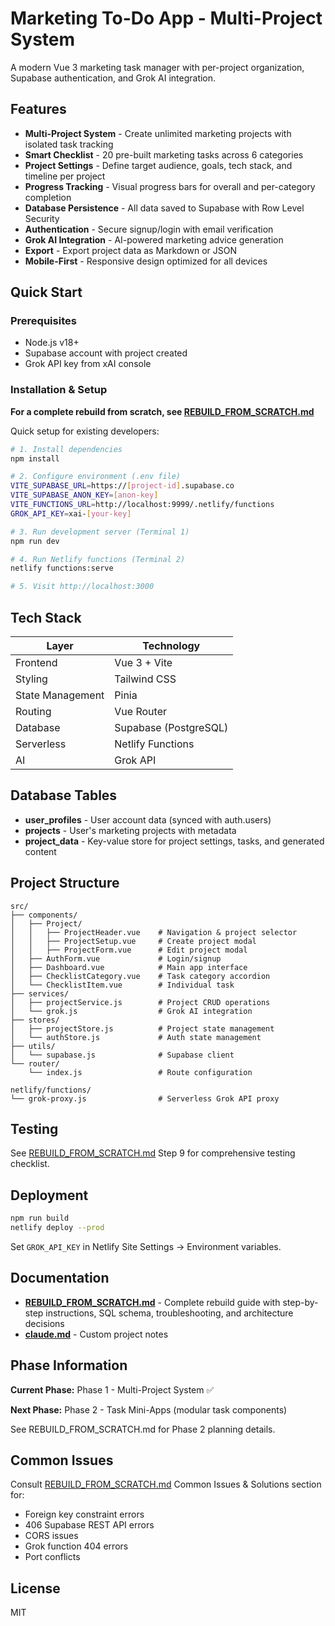 # Marketing To-Do App - Multi-Project System

A modern Vue 3 marketing task manager with per-project organization, Supabase authentication, and Grok AI integration.

## Features

- **Multi-Project System** - Create unlimited marketing projects with isolated task tracking
- **Smart Checklist** - 20 pre-built marketing tasks across 6 categories
- **Project Settings** - Define target audience, goals, tech stack, and timeline per project
- **Progress Tracking** - Visual progress bars for overall and per-category completion
- **Database Persistence** - All data saved to Supabase with Row Level Security
- **Authentication** - Secure signup/login with email verification
- **Grok AI Integration** - AI-powered marketing advice generation
- **Export** - Export project data as Markdown or JSON
- **Mobile-First** - Responsive design optimized for all devices

## Quick Start

### Prerequisites
- Node.js v18+
- Supabase account with project created
- Grok API key from xAI console

### Installation & Setup

**For a complete rebuild from scratch, see [REBUILD_FROM_SCRATCH.md](REBUILD_FROM_SCRATCH.md)**

Quick setup for existing developers:

```bash
# 1. Install dependencies
npm install

# 2. Configure environment (.env file)
VITE_SUPABASE_URL=https://[project-id].supabase.co
VITE_SUPABASE_ANON_KEY=[anon-key]
VITE_FUNCTIONS_URL=http://localhost:9999/.netlify/functions
GROK_API_KEY=xai-[your-key]

# 3. Run development server (Terminal 1)
npm run dev

# 4. Run Netlify functions (Terminal 2)
netlify functions:serve

# 5. Visit http://localhost:3000
```

## Tech Stack

| Layer | Technology |
|-------|-----------|
| Frontend | Vue 3 + Vite |
| Styling | Tailwind CSS |
| State Management | Pinia |
| Routing | Vue Router |
| Database | Supabase (PostgreSQL) |
| Serverless | Netlify Functions |
| AI | Grok API |

## Database Tables

- **user_profiles** - User account data (synced with auth.users)
- **projects** - User's marketing projects with metadata
- **project_data** - Key-value store for project settings, tasks, and generated content

## Project Structure

```
src/
├── components/
│   ├── Project/
│   │   ├── ProjectHeader.vue    # Navigation & project selector
│   │   ├── ProjectSetup.vue     # Create project modal
│   │   ├── ProjectForm.vue      # Edit project modal
│   ├── AuthForm.vue             # Login/signup
│   ├── Dashboard.vue            # Main app interface
│   ├── ChecklistCategory.vue    # Task category accordion
│   └── ChecklistItem.vue        # Individual task
├── services/
│   ├── projectService.js        # Project CRUD operations
│   └── grok.js                  # Grok AI integration
├── stores/
│   ├── projectStore.js          # Project state management
│   └── authStore.js             # Auth state management
├── utils/
│   └── supabase.js              # Supabase client
└── router/
    └── index.js                 # Route configuration

netlify/functions/
└── grok-proxy.js                # Serverless Grok API proxy
```

## Testing

See [REBUILD_FROM_SCRATCH.md](REBUILD_FROM_SCRATCH.md) Step 9 for comprehensive testing checklist.

## Deployment

```bash
npm run build
netlify deploy --prod
```

Set `GROK_API_KEY` in Netlify Site Settings → Environment variables.

## Documentation

- **[REBUILD_FROM_SCRATCH.md](REBUILD_FROM_SCRATCH.md)** - Complete rebuild guide with step-by-step instructions, SQL schema, troubleshooting, and architecture decisions
- **[claude.md](claude.md)** - Custom project notes

## Phase Information

**Current Phase:** Phase 1 - Multi-Project System ✅

**Next Phase:** Phase 2 - Task Mini-Apps (modular task components)

See REBUILD_FROM_SCRATCH.md for Phase 2 planning details.

## Common Issues

Consult [REBUILD_FROM_SCRATCH.md](REBUILD_FROM_SCRATCH.md) Common Issues & Solutions section for:
- Foreign key constraint errors
- 406 Supabase REST API errors
- CORS issues
- Grok function 404 errors
- Port conflicts

## License

MIT
